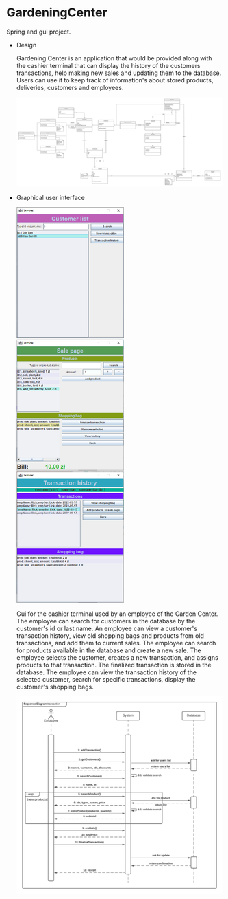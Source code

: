 # GardeningCenter

Spring and gui project. 

* Design

  Gardening Center is an application that would be provided along with the cashier terminal that can display the history of the customers transactions, help making new sales and updating them to the database. Users can use it to keep track of information's about stored products, deliveries, customers and employees.
  
  <img src="pics/design_diag.jpeg?raw=true">  

* Graphical user interface
  
  <img src="pics/screen_customer_list.PNG?raw=true" width="250"> <img src="pics/sceen_sale_page.PNG?raw=true" width="250"> <img src="pics/screen_transaction_his.PNG?raw=true" width="250">
  
  Gui for the cashier terminal used by an employee of the Garden Center. The employee can search for customers in the database by the customer's id or last name. An employee can view a customer's transaction history, view old shopping bags and products from old transactions, and add them to current sales. The employee can search for products available in the database and create a new sale. The employee selects the customer, creates a new transaction, and assigns products to that transaction. The finalized transaction is stored in the database. The employee can view the transaction history of the selected customer, search for specific transactions, display the customer's shopping bags.
  
  
  <img src="pics/sequance_diag.png?raw=true" width="600">  
